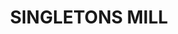 ---
lastmod: '2025-04-06T06:05:20+00:00'
latitude: -33.47544754
layout: suburb
longitude: 151.0708341
postcode: '2775'
state: NSW
title: SINGLETONS MILL
url: /nsw/singletons-mill/
---